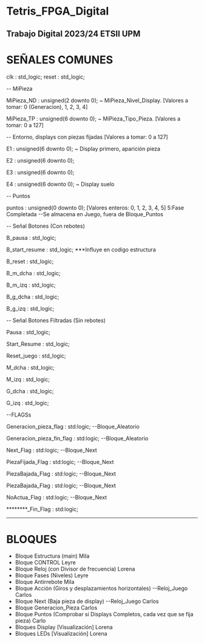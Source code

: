 # Tetris_FPGA_Digital
Trabajo Digital 2023/24 ETSII UPM
--------------------------------------------------------------------------------------------------------------------
# SEÑALES COMUNES
clk : std_logic;
reset : std_logic;

-- MiPieza

MiPieza_ND : unsigned(2 downto 0); ~ MiPieza_Nivel_Display. [Valores a tomar: 0 (Generacion), 1, 2, 3, 4]

MiPieza_TP : unsigned(6 downto 0); ~ MiPieza_Tipo_Pieza.  [Valores a tomar: 0 a 127]

-- Entorno, displays con piezas fijadas [Valores a tomar: 0 a 127]

E1 : unsigned(6 downto 0); ~ Display primero, aparición pieza 

E2 : unsigned(6 downto 0);  

E3 : unsigned(6 downto 0);

E4 : unsigned(6 downto 0); ~ Display suelo

-- Puntos

puntos : unsigned(0 downto 0); [Valores enteros: 0, 1, 2, 3, 4, 5] 5:Fase Completada --Se almacena en Juego, fuera de Bloque_Puntos

-- Señal Botones (Con rebotes)

B_pausa : std_logic;

B_start_resume :  std_logic;  ***Influye en codigo estructura

B_reset :  std_logic; 

B_m_dcha : std_logic;

B_m_izq : std_logic;

B_g_dcha : std_logic;

B_g_izq : std_logic;


-- Señal Botones Filtradas (Sin rebotes)

Pausa : std_logic;

Start_Resume : std_logic;

Reset_juego : std_logic;

M_dcha : std_logic;

M_izq : std_logic;

G_dcha : std_logic;

G_izq : std_logic;

--FLAGSs

Generacion_pieza_flag : std:logic; --Bloque_Aleatorio

Generacion_pieza_fin_flag : std:logic; --Bloque_Aleatorio

Next_Flag : std:logic; --Bloque_Next

PiezaFijada_Flag : std:logic; --Bloque_Next

PiezaBajada_Flag : std:logic; --Bloque_Next

PiezaBajada_Flag : std:logic; --Bloque_Next

NoActua_Flag : std:logic; --Bloque_Next

********_Fin_Flag : std:logic;

--------------------------------------------------------------------------------------------------------------------
# BLOQUES
- Bloque Estructura (main) Mila
- Bloque CONTROL Leyre
- Bloque Reloj (con Divisor de frecuencia) Lorena
- Bloque Fases (Niveles) Leyre
- Bloque Antirrebote Mila
- Bloque Acción (Giros y desplazamientos horizontales) --Reloj_Juego Carlos
- Bloque Next (Baja pieza de display) --Reloj_Juego Carlos
- Bloque Generacion_Pieza Carlos
- Bloque Puntos (Comprobar si Displays Completos, cada vez que se fija pieza) Carlo
- Bloques Display [Visualización] Lorena
- Bloques LEDs [Visualización] Lorena

